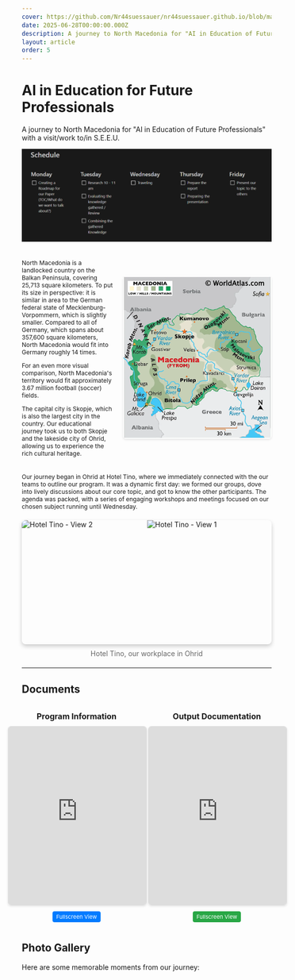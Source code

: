 ```yaml
---
cover: https://github.com/Nr44suessauer/nr44suessauer.github.io/blob/main/nuxt-app/assets/pictures/BIP/GroupPic.JPG?raw=true
date: 2025-06-28T00:00:00.000Z
description: A journey to North Macedonia for "AI in Education of Future Professionals" with a visit/work to/in S.E.E.U.
layout: article
order: 5
---
```


# AI in Education for Future Professionals

A journey to North Macedonia for "AI in Education of Future Professionals" with a visit/work to/in S.E.E.U. 

![Schedule](https://github.com/Nr44suessauer/nr44suessauer.github.io/blob/main/nuxt-app/assets/pictures/BIP/Schedule.PNG?raw=true)

<div style="display: flex; align-items: center; gap: 20px; margin: 20px 0;">
    <div style="flex: 1;">
        <p style="font-size: 12px;">North Macedonia is a landlocked country on the Balkan Peninsula, covering 25,713 square kilometers. To put its size in perspective: it is similar in area to the German federal state of Mecklenburg-Vorpommern, which is slightly smaller. Compared to all of Germany, which spans about 357,600 square kilometers, North Macedonia would fit into Germany roughly 14 times.</p>
        <p style="font-size: 12px;">For an even more visual comparison, North Macedonia's territory would fit approximately 3.67 million football (soccer) fields.</p>
        <p style="font-size: 12px;">The capital city is Skopje, which is also the largest city in the country. Our educational journey took us to both Skopje and the lakeside city of Ohrid, allowing us to experience the rich cultural heritage.</p>
    </div>
    <div style="flex: 0 0 300px;">
        <img src="https://github.com/Nr44suessauer/nr44suessauer.github.io/blob/main/nuxt-app/assets/pictures/BIP/macedoniaMap.png?raw=true" alt="North Macedonia Map" style="width: 100%; height: auto; border-radius: 6px; box-shadow: 0 2px 4px rgba(0,0,0,0.1);" />
    </div>
</div>

<p style="font-size: 12px;">Our journey began in Ohrid at Hotel Tino, where we immediately connected with the our teams to outline our program. It was a dynamic first day: we formed our groups, dove into lively discussions about our core topic, and got to know the other participants. The agenda was packed, with a series of engaging workshops and meetings focused on our chosen subject running until Wednesday.</p>

<div style="margin: 20px 0;">
  <div style="position: relative; max-width: 600px; margin: 0 auto; border-radius: 8px; overflow: hidden; box-shadow: 0 4px 8px rgba(0,0,0,0.2);">
    <div style="display: grid; grid-template-columns: 1fr 1fr; gap: 2px;">
      <img src="https://github.com/Nr44suessauer/nr44suessauer.github.io/blob/main/nuxt-app/assets/pictures/BIP/ohridWork/HotelTino2.JPG?raw=true" alt="Hotel Tino - View 2" style="width: 100%; height: 250px; object-fit: cover;" />
      <img src="https://github.com/Nr44suessauer/nr44suessauer.github.io/blob/main/nuxt-app/assets/pictures/BIP/ohridWork/HotelTino1.JPG?raw=true" alt="Hotel Tino - View 1" style="width: 100%; height: 250px; object-fit: cover;" />
    </div>
  </div>
  <p style="text-align: center; margin-top: 10px; font-size: 14px; color: #666;">Hotel Tino, our workplace in Ohrid</p>
</div>



---

<h2 style="margin-bottom: 5px;">Documents</h2>
<div style="display: flex; gap: 5px; margin: 10px 0; justify-content: center;">
    <div style="width: 278px;">
        <h4 style="text-align: center; margin-bottom: 10px; font-size: 16px;">Program Information</h4>
        <iframe 
            src="https://docs.google.com/viewer?url=https://github.com/Nr44suessauer/nr44suessauer.github.io/raw/main/nuxt-app/public/assets/pdf/BIP/BIP-2025-program_SEEU_V3.pdf&embedded=true" 
            width="278px" 
            height="359px" 
            style="border: 1px solid #ddd; border-radius: 6px; box-shadow: 0 2px 4px rgba(0,0,0,0.1);">
        </iframe>
        <p style="text-align: center; margin-top: 10px;">
            <a href="/assets/pdf/BIP/BIP-2025-program_SEEU_V3.pdf" target="_blank" style="padding: 4px 8px; background: #007bff; color: white; text-decoration: none; border-radius: 4px; font-size: 11px;">
                Fullscreen View
            </a>
        </p>
    </div>
    <div style="width: 278px;">
        <h4 style="text-align: center; margin-bottom: 10px; font-size: 16px;">Output Documentation</h4>
        <iframe 
            src="https://docs.google.com/viewer?url=https://github.com/Nr44suessauer/nr44suessauer.github.io/raw/main/nuxt-app/public/assets/pdf/BIP/output_bip.pdf&embedded=true" 
            width="278px" 
            height="359px" 
            style="border: 1px solid #ddd; border-radius: 6px; box-shadow: 0 2px 4px rgba(0,0,0,0.1);">
        </iframe>
        <p style="text-align: center; margin-top: 10px;">
            <a href="/assets/pdf/BIP/output_bip.pdf" target="_blank" style="padding: 4px 8px; background: #28a745; color: white; text-decoration: none; border-radius: 4px; font-size: 11px;">
                Fullscreen View
            </a>
        </p>
    </div>
</div>


## Photo Gallery

Here are some memorable moments from our journey:
<BipPhotoGallery />

